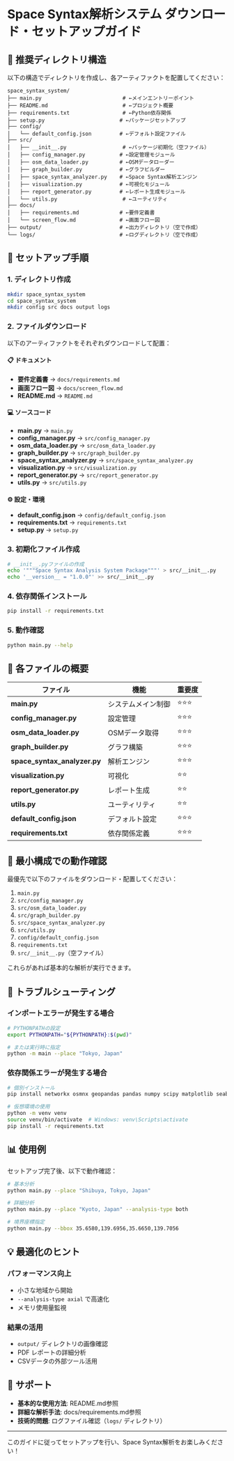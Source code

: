 # Space Syntax解析システム ダウンロード・セットアップガイド

## 📁 推奨ディレクトリ構造

以下の構造でディレクトリを作成し、各アーティファクトを配置してください：

```
space_syntax_system/
├── main.py                          # ←メインエントリーポイント
├── README.md                        # ←プロジェクト概要
├── requirements.txt                 # ←Python依存関係
├── setup.py                        # ←パッケージセットアップ
├── config/
│   └── default_config.json         # ←デフォルト設定ファイル
├── src/
│   ├── __init__.py                  # ←パッケージ初期化（空ファイル）
│   ├── config_manager.py           # ←設定管理モジュール
│   ├── osm_data_loader.py          # ←OSMデータローダー
│   ├── graph_builder.py            # ←グラフビルダー
│   ├── space_syntax_analyzer.py    # ←Space Syntax解析エンジン
│   ├── visualization.py            # ←可視化モジュール
│   ├── report_generator.py         # ←レポート生成モジュール
│   └── utils.py                     # ←ユーティリティ
├── docs/
│   ├── requirements.md             # ←要件定義書
│   └── screen_flow.md              # ←画面フロー図
├── output/                         # ←出力ディレクトリ（空で作成）
└── logs/                           # ←ログディレクトリ（空で作成）
```

## 🚀 セットアップ手順

### 1. ディレクトリ作成
```bash
mkdir space_syntax_system
cd space_syntax_system
mkdir config src docs output logs
```

### 2. ファイルダウンロード

以下のアーティファクトをそれぞれダウンロードして配置：

#### 📋 ドキュメント
- **要件定義書** → `docs/requirements.md`
- **画面フロー図** → `docs/screen_flow.md`
- **README.md** → `README.md`

#### 💻 ソースコード
- **main.py** → `main.py`
- **config_manager.py** → `src/config_manager.py`
- **osm_data_loader.py** → `src/osm_data_loader.py`
- **graph_builder.py** → `src/graph_builder.py`
- **space_syntax_analyzer.py** → `src/space_syntax_analyzer.py`
- **visualization.py** → `src/visualization.py`
- **report_generator.py** → `src/report_generator.py`
- **utils.py** → `src/utils.py`

#### ⚙️ 設定・環境
- **default_config.json** → `config/default_config.json`
- **requirements.txt** → `requirements.txt`
- **setup.py** → `setup.py`

### 3. 初期化ファイル作成
```bash
# __init__.pyファイルの作成
echo '"""Space Syntax Analysis System Package"""' > src/__init__.py
echo '__version__ = "1.0.0"' >> src/__init__.py
```

### 4. 依存関係インストール
```bash
pip install -r requirements.txt
```

### 5. 動作確認
```bash
python main.py --help
```

## 📝 各ファイルの概要

| ファイル | 機能 | 重要度 |
|----------|------|--------|
| **main.py** | システムメイン制御 | ⭐⭐⭐ |
| **config_manager.py** | 設定管理 | ⭐⭐⭐ |
| **osm_data_loader.py** | OSMデータ取得 | ⭐⭐⭐ |
| **graph_builder.py** | グラフ構築 | ⭐⭐⭐ |
| **space_syntax_analyzer.py** | 解析エンジン | ⭐⭐⭐ |
| **visualization.py** | 可視化 | ⭐⭐ |
| **report_generator.py** | レポート生成 | ⭐⭐ |
| **utils.py** | ユーティリティ | ⭐⭐ |
| **default_config.json** | デフォルト設定 | ⭐⭐⭐ |
| **requirements.txt** | 依存関係定義 | ⭐⭐⭐ |

## 🎯 最小構成での動作確認

最優先で以下のファイルをダウンロード・配置してください：

1. `main.py` 
2. `src/config_manager.py`
3. `src/osm_data_loader.py`
4. `src/graph_builder.py` 
5. `src/space_syntax_analyzer.py`
6. `src/utils.py`
7. `config/default_config.json`
8. `requirements.txt`
9. `src/__init__.py`（空ファイル）

これらがあれば基本的な解析が実行できます。

## 🔧 トラブルシューティング

### インポートエラーが発生する場合
```bash
# PYTHONPATHの設定
export PYTHONPATH="${PYTHONPATH}:$(pwd)"

# または実行時に指定
python -m main --place "Tokyo, Japan"
```

### 依存関係エラーが発生する場合
```bash
# 個別インストール
pip install networkx osmnx geopandas pandas numpy scipy matplotlib seaborn

# 仮想環境の使用
python -m venv venv
source venv/bin/activate  # Windows: venv\Scripts\activate
pip install -r requirements.txt
```

## 📊 使用例

セットアップ完了後、以下で動作確認：

```bash
# 基本分析
python main.py --place "Shibuya, Tokyo, Japan"

# 詳細分析  
python main.py --place "Kyoto, Japan" --analysis-type both

# 境界座標指定
python main.py --bbox 35.6580,139.6956,35.6650,139.7056
```

## 💡 最適化のヒント

### パフォーマンス向上
- 小さな地域から開始
- `--analysis-type axial` で高速化
- メモリ使用量監視

### 結果の活用
- `output/` ディレクトリの画像確認
- PDF レポートの詳細分析
- CSVデータの外部ツール活用

## 🤝 サポート

- **基本的な使用方法**: README.md参照
- **詳細な解析手法**: docs/requirements.md参照
- **技術的問題**: ログファイル確認（`logs/` ディレクトリ）

---

このガイドに従ってセットアップを行い、Space Syntax解析をお楽しみください！
